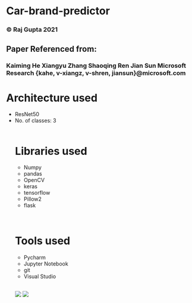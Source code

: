  <h1>Car-brand-predictor</h1>
 <h3> © Raj Gupta 2021</h3>
 
  <h2>Paper Referenced from:</h2>
 <h3> Kaiming He Xiangyu Zhang Shaoqing Ren Jian Sun
Microsoft Research
{kahe, v-xiangz, v-shren, jiansun}@microsoft.com</h3>
  
  <h1> Architecture used</h1>
 <p title=Architecture used>  
<ul>
<li>ResNet50</li>
<li> No. of classes: 3</li>
  <br> 
  
 <h1> Libraries used</h1>
 <p title=Libraries used>  
<ul>
<li>Numpy</li>
<li>pandas</li>
<li>OpenCV</li>
 <li>keras</li>
<li>tensorflow</li> 
<li>Pillow2</li>  
<li>flask</li>
</ul> </p> 
  <br>  
 
  <h1> Tools used</h1>
 <p title=Tools used>  
<ul>
<li>Pycharm</li>
<li>Jupyter Notebook</li>
<li>git</li>
<li>Visual Studio</li>
</ul> </p> 
  <br> 

<img src="https://i.ibb.co/DYFfWCz/Screenshot-2021-10-27-162449.jpg"> 
<img src="https://i.ibb.co/DCXsjbb/Screenshot-2021-10-27-162624.jpg"> 
</ul>
</p>
<br>  
<br>  
<br>  
<br>  


